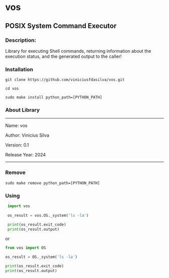 # vos
## POSIX System Command Executor

### Description:
  Library for executing Shell commands, returning information about the execution status, and the generated output to the caller!

### Installation

  ```shell
  git clone https://github.com/viniciusfdasilva/vos.git
  ```
  ```shell
  cd vos
  ```
  ```shell
  sudo make install python_path=[PYTHON_PATH]
  ```
### About Library
*************************
Name: vos

Author: Vinicius Silva

Version: 0.1

Release Year: 2024
*************************

### Remove

  ```shell
  sudo make remove python_path=[PYTHON_PATH]
  ```

### Using
  
   ```python
    import vos
    
    os_result = vos.OS._system('ls -la')
   
    print(os_result.exit_code)
    print(os_result.output)
   ```
   or
   
   ```python
   from vos import OS
   
   os_result = OS._system('ls -la')

   print(os_result.exit_code)
   print(os_result.output)
   ```

  
